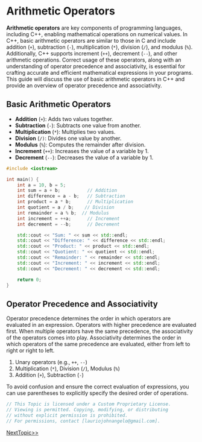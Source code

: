 # Arithmetic Operators
**Arithmetic operators** are key components of programming languages, including C++, enabling mathematical operations on numerical values. In C++, basic arithmetic operators are similar to those in C and include addition (`+`), subtraction (`-`), multiplication (`*`), division (`/`), and modulus (`%`). Additionally, C++ supports increment (`++`), decrement (`--`), and other arithmetic operations. Correct usage of these operators, along with an understanding of operator precedence and associativity, is essential for crafting accurate and efficient mathematical expressions in your programs. This guide will discuss the use of basic arithmetic operators in C++ and provide an overview of operator precedence and associativity.

## Basic Arithmetic Operators
- **Addition** (`+`): Adds two values together.
- **Subtraction** (`-`): Subtracts one value from another.
- **Multiplication** (`*`): Multiplies two values.
- **Division** (`/)`: Divides one value by another.
- **Modulus** (`%`): Computes the remainder after division.
- **Increment** (`++`): Increases the value of a variable by 1.
- **Decrement** (`--`): Decreases the value of a variable by 1.
```cpp
#include <iostream>

int main() {
	int a = 10, b = 5;
	int sum = a + b;		  // Addition
	int difference = a - b;   // Subtraction
	int product = a * b;	  // Multiplication
	int quotient = a / b;	 // Division
	int remainder = a % b;	// Modulus
	int increment = ++a;	  // Increment
	int decrement = --b;	  // Decrement

	std::cout << "Sum: " << sum << std::endl;
	std::cout << "Difference: " << difference << std::endl;
	std::cout << "Product: " << product << std::endl;
	std::cout << "Quotient: " << quotient << std::endl;
	std::cout << "Remainder: " << remainder << std::endl;
	std::cout << "Increment: " << increment << std::endl;
	std::cout << "Decrement: " << decrement << std::endl;

	return 0;
}
```
## Operator Precedence and Associativity
Operator precedence determines the order in which operators are evaluated in an expression. Operators with higher precedence are evaluated first. When multiple operators have the same precedence, the associativity of the operators comes into play. Associativity determines the order in which operators of the same precedence are evaluated, either from left to right or right to left.

1. Unary operators (e.g., `++`, `--`)
2. Multiplication (`*`), Division (`/`), Modulus (`%`)
3. Addition (`+`), Subtraction (`-`)

To avoid confusion and ensure the correct evaluation of expressions, you can use parentheses to explicitly specify the desired order of operations.

```cpp
// This Topic is licensed under a Custom Proprietary License.
// Viewing is permitted. Copying, modifying, or distributing
// without explicit permission is prohibited.
// For permissions, contact [lauriojohnangelo@gmail.com].
```

[NextTopic>>](./Topic02.md)
